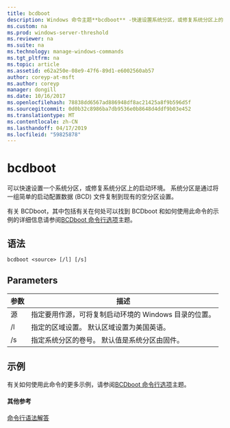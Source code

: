 ```yaml
---
title: bcdboot
description: Windows 命令主题**bcdboot** -快速设置系统分区，或修复系统分区上的启动环境。
ms.custom: na
ms.prod: windows-server-threshold
ms.reviewer: na
ms.suite: na
ms.technology: manage-windows-commands
ms.tgt_pltfrm: na
ms.topic: article
ms.assetid: e62a250e-08e9-47f6-89d1-e6002560ab57
author: coreyp-at-msft
ms.author: coreyp
manager: dongill
ms.date: 10/16/2017
ms.openlocfilehash: 78838dd6567ad886948df8ac21425a8f9b596d5f
ms.sourcegitcommit: 0d0b32c8986ba7db9536e0b8648d4ddf9b03e452
ms.translationtype: MT
ms.contentlocale: zh-CN
ms.lasthandoff: 04/17/2019
ms.locfileid: "59825878"
---
```

# <a name="bcdboot"></a>bcdboot



可以快速设置一个系统分区，或修复系统分区上的启动环境。 系统分区是通过将一组简单的启动配置数据 (BCD) 文件复制到现有的空分区设置。

有关 BCDboot，其中包括有关在何处可以找到 BCDboot 和如何使用此命令的示例的详细信息请参阅[BCDboot 命令行选项](https://technet.microsoft.com/library/hh824874.aspx)主题。

## <a name="syntax"></a>语法

```
bcdboot <source> [/l] [/s]
```

## <a name="parameters"></a>Parameters

|参数|描述|
|---------|-----------|
|源|指定要用作源，可将复制启动环境的 Windows 目录的位置。|
|/l|指定的区域设置。 默认区域设置为美国英语。|
|/s|指定系统分区的卷号。 默认值是系统分区由固件。|

## <a name="BKMK_examples"></a>示例

有关如何使用此命令的更多示例，请参阅[BCDboot 命令行选项](https://technet.microsoft.com/library/hh824874.aspx)主题。

#### <a name="additional-references"></a>其他参考

[命令行语法解答](command-line-syntax-key.md)